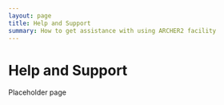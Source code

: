 ```yaml
---
layout: page
title: Help and Support
summary: How to get assistance with using ARCHER2 facility
---
```


# Help and Support #

Placeholder page